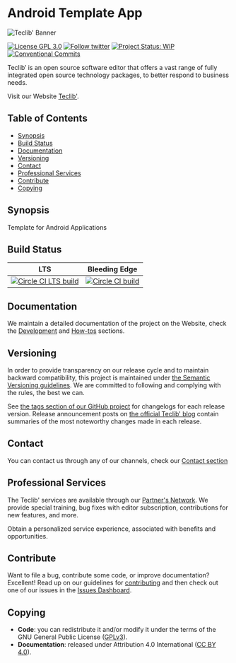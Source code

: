 # Android Template App
 
![Teclib' Banner](https://user-images.githubusercontent.com/29282308/31669540-abed67a8-b355-11e7-98e2-0ad190f37088.png)

[![License GPL 3.0](https://img.shields.io/badge/License-GPL%203.0-blue.svg)](./LICENSE.md)
[![Follow twitter](https://img.shields.io/badge/Twitter-Teclib%27-940CA5.svg)](https://twitter.com/teclib)
[![Project Status: WIP](http://www.repostatus.org/badges/latest/wip.svg)](http://www.repostatus.org/#wip)
[![Conventional Commits](https://img.shields.io/badge/Conventional%20Commits-1.0.0-yellow.svg)](https://conventionalcommits.org)

Teclib’ is an open source software editor that offers a vast range of fully integrated open source technology packages, to better respond to business needs.

Visit our Website [Teclib'](http://www.teclib-edition.com/en/).

## Table of Contents

* [Synopsis](#synopsis)
* [Build Status](#build-status)
* [Documentation](#documentation)
* [Versioning](#versioning)
* [Contact](#contact)
* [Professional Services](#professional-services)
* [Contribute](#contribute)
* [Copying](#copying)

## Synopsis

Template for Android Applications

## Build Status

|**LTS**|**Bleeding Edge**|
|:---:|:---:|
|[![Circle CI LTS build](https://circleci.com/gh/TECLIB/android-template-app/tree/master.svg?style=svg)](https://circleci.com/gh/TECLIB/android-template-app/tree/master)|[![Circle CI build](https://circleci.com/gh/TECLIB/android-template-app/tree/develop.svg?style=svg)](https://circleci.com/gh/TECLIB/android-template-app/tree/develop)|

## Documentation

We maintain a detailed documentation of the project on the Website, check the [Development](https://teclib.github.io/android-template-app/) and [How-tos](https://teclib.github.io/android-template-app/howtos) sections.

## Versioning

In order to provide transparency on our release cycle and to maintain backward compatibility, this project is maintained under [the Semantic Versioning guidelines](http://semver.org/). We are committed to following and complying with the rules, the best we can.

See [the tags section of our GitHub project](https://github.com/TECLIB/android-template-app/tags) for changelogs for each release version. Release announcement posts on [the official Teclib' blog](http://www.teclib-edition.com/en/communities/blog-posts/) contain summaries of the most noteworthy changes made in each release.

## Contact

You can contact us through any of our channels, check our [Contact section](http://www.teclib-edition.com/en/contact-us/)

## Professional Services

The Teclib' services are available through our [Partner's Network](http://www.teclib-edition.com/en/partners/). We provide special training, bug fixes with editor subscription, contributions for new features, and more.

Obtain a personalized service experience, associated with benefits and opportunities.

## Contribute

Want to file a bug, contribute some code, or improve documentation? Excellent! Read up on our
guidelines for [contributing](./.github/CONTRIBUTING.md) and then check out one of our issues in the [Issues Dashboard](https://github.com/TECLIB/android-template-app/issues).

## Copying

* **Code**: you can redistribute it and/or modify it under the terms of the GNU General Public License ([GPLv3](https://www.gnu.org/licenses/gpl-3.0.en.html)).
* **Documentation**: released under Attribution 4.0 International ([CC BY 4.0](https://creativecommons.org/licenses/by/4.0/)).
